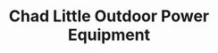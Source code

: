 ---
title: "Chad Little Outdoor Power Equipment"
url: /brunswick/chad-little-outdoor-power-equipment/
shop: Motorrad
---
